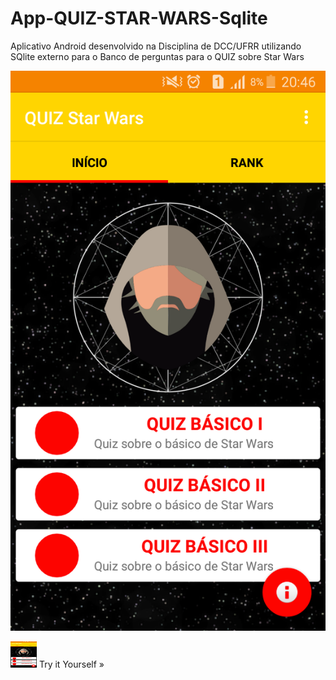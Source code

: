 # App-QUIZ-STAR-WARS-Sqlite
Aplicativo Android desenvolvido na Disciplina de DCC/UFRR utilizando SQlite externo para o Banco de perguntas para o QUIZ sobre Star Wars

![alt tag](https://github.com/topicosdcc/App-QUIZ-STAR-WARS-Sqlite/blob/master/Screenshot/Screenshot_2016-06-29-20-46-25.png)

<img src="https://github.com/topicosdcc/App-QUIZ-STAR-WARS-Sqlite/blob/master/Screenshot/Screenshot_2016-06-29-20-46-25.png" 
alt="Smiley face" height="42" width="42"> Try it Yourself »

